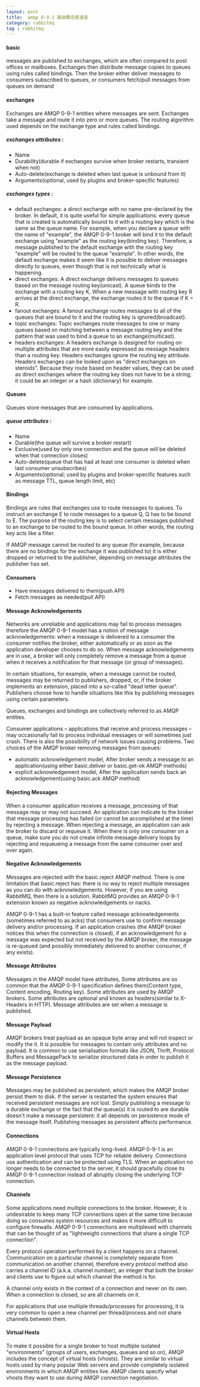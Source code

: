 ```yaml
---
layout: post
title:  amqp 0-9-1 基础概念是速查
category: rabbitmq
tag : rabbitmq
--- 
```


#### basic  

messages are published to exchanges, which are often compared to post offices or mailboxes. Exchanges then distribute message copies to queues using rules called bindings. Then the broker either deliver messages to consumers subscribed to queues, or consumers fetch/pull messages from queues on demand  

#### exchanges  

Exchanges are AMQP 0-9-1 entities where messages are sent. Exchanges take a message and route it into zero or more queues. The routing algorithm used depends on the exchange type and rules called bindings. 

##### exchanges attributes :  

* Name 
* Durability(durable if exchanges survive when broker restarts, transient when not)  
* Auto-delete(exchange is deleted when last queue is unbound from it)  
* Arguments(optional, used by plugins and broker-specific features)  

##### exchanges types :

* default exchanges: a direct exchange with no name pre-declared by the broker. In default, it is quite useful for simple applications: every queue that is created is automatically bound to it with a routing key which is the same as the queue name. For example, when you declare a queue with the name of "example", the AMQP 0-9-1 broker will bind it to the default exchange using "example" as the routing key(binding key). Therefore, a message published to the default exchange with the routing key "example" will be routed to the queue "example". In other words, the default exchange makes it seem like it is possible to deliver messages directly to queues, even though that is not technically what is happening.
* direct exchanges: A direct exchange delivers messages to queues based on the message routing key(unicast). A queue binds to the exchange with a routing key K, When a new message with routing key R arrives at the direct exchange, the exchange routes it to the queue if K = R. 
* fanout exchanges: A fanout exchange routes messages to all of the queues that are bound to it and the routing key is ignored(broadcast).  
* topic exchanges: Topic exchanges route messages to one or many queues based on matching between a message routing key and the pattern that was used to bind a queue to an exchange(multicast).  
* headers exchanges: A headers exchange is designed for routing on multiple attributes that are more easily expressed as message headers than a routing key. Headers exchanges ignore the routing key attribute. Headers exchanges can be looked upon as "direct exchanges on steroids". Because they route based on header values, they can be used as direct exchanges where the routing key does not have to be a string; it could be an integer or a hash (dictionary) for example.  


#### Queues

Queues store messages that are consumed by applications. 

##### queue attributes : 

* Name  
* Durable(the queue will survive a broker restart) 
* Exclusive(used by only one connection and the queue will be deleted when that connection closes) 
* Auto-delete(queue that has had at least one consumer is deleted when last consumer unsubscribes)  
* Arguments(optional; used by plugins and broker-specific features such as message TTL, queue length limit, etc)  


#### Bindings  

Bindings are rules that exchanges use to route messages to queues. To instruct an exchange E to route messages to a queue Q, Q has to be bound to E. The purpose of the routing key is to select certain messages published to an exchange to be routed to the bound queue. In other words, the routing key acts like a filter.  

If AMQP message cannot be routed to any queue (for example, because there are no bindings for the exchange it was published to) it is either dropped or returned to the publisher, depending on message attributes the publisher has set.  

#### Consumers  

* Have messages delivered to them(push API)
* Fetch messages as needed(pull API)  

#### Message Acknowledgements  

Networks are unreliable and applications may fail to process messages therefore the AMQP 0-9-1 model has a notion of message acknowledgements: when a message is delivered to a consumer the consumer notifies the broker, either automatically or as soon as the application developer chooses to do so. When message acknowledgements are in use, a broker will only completely remove a message from a queue when it receives a notification for that message (or group of messages).

In certain situations, for example, when a message cannot be routed, messages may be returned to publishers, dropped, or, if the broker implements an extension, placed into a so-called "dead letter queue". Publishers choose how to handle situations like this by publishing messages using certain parameters.

Queues, exchanges and bindings are collectively referred to as AMQP entities.

Consumer applications – applications that receive and process messages – may occasionally fail to process individual messages or will sometimes just crash. There is also the possibility of network issues causing problems. Two choices of the AMQP broker removing messages from queues:  

* automatic acknowledgement model, After broker sends a message to an application(using either basic.deliver or basic.get-ok AMQP methods)  
*  explicit acknowledgement model, After the application sends back an acknowledgement(using basic.ack AMQP method)  

#### Rejecting Messages  

When a consumer application receives a message, processing of that message may or may not succeed. An application can indicate to the broker that message processing has failed (or cannot be accomplished at the time) by rejecting a message. When rejecting a message, an application can ask the broker to discard or requeue it. When there is only one consumer on a queue, make sure you do not create infinite message delivery loops by rejecting and requeueing a message from the same consumer over and over again.  

#### Negative Acknowledgements  

Messages are rejected with the basic.reject AMQP method. There is one limitation that basic.reject has: there is no way to reject multiple messages as you can do with acknowledgements. However, if you are using RabbitMQ, then there is a solution. RabbitMQ provides an AMQP 0-9-1 extension known as negative acknowledgements or nacks.  

AMQP 0-9-1 has a built-in feature called message acknowledgements (sometimes referred to as acks) that consumers use to confirm message delivery and/or processing. If an application crashes (the AMQP broker notices this when the connection is closed), if an acknowledgement for a message was expected but not received by the AMQP broker, the message is re-queued (and possibly immediately delivered to another consumer, if any exists).

#### Message Attributes  

Messages in the AMQP model have attributes, Some attributes are so common that the AMQP 0-9-1 specification defines them(Content type, Content encoding, Routing key). Some attributes are used by AMQP brokers. Some attributes are optional and known as headers(similar to X-Headers in HTTP). Message attributes are set when a message is published.  

#### Message Payload  

AMQP brokers treat payload as an opaque byte array and will not inspect or modify the it. It is possible for messages to contain only attributes and no payload. It is common to use serialisation formats like JSON, Thrift, Protocol Buffers and MessagePack to serialize structured data in order to publish it as the message payload.   

#### Message Persistence  

Messages may be published as persistent, which makes the AMQP broker persist them to disk. If the server is restarted the system ensures that received persistent messages are not lost. Simply publishing a message to a durable exchange or the fact that the queue(s) it is routed to are durable doesn't make a message persistent: it all depends on persistence mode of the message itself. Publishing messages as persistent affects performance.  

#### Connections  

AMQP 0-9-1 connections are typically long-lived. AMQP 0-9-1 is an application level protocol that uses TCP for reliable delivery. Connections use authentication and can be protected using TLS. When an application no longer needs to be connected to the server, it should gracefully close its AMQP 0-9-1 connection instead of abruptly closing the underlying TCP connection.  

#### Channels  

Some applications need multiple connections to the broker. However, it is undesirable to keep many TCP connections open at the same time because doing so consumes system resources and makes it more difficult to configure firewalls. AMQP 0-9-1 connections are multiplexed with channels that can be thought of as "lightweight connections that share a single TCP connection".  

Every protocol operation performed by a client happens on a channel. Communication on a particular channel is completely separate from communication on another channel, therefore every protocol method also carries a channel ID (a.k.a. channel number), an integer that both the broker and clients use to figure out which channel the method is for.  

A channel only exists in the context of a connection and never on its own. When a connection is closed, so are all channels on it.  

For applications that use multiple threads/processes for processing, it is very common to open a new channel per thread/process and not share channels between them.  

#### Virtual Hosts  

To make it possible for a single broker to host multiple isolated "environments" (groups of users, exchanges, queues and so on), AMQP includes the concept of virtual hosts (vhosts). They are similar to virtual hosts used by many popular Web servers and provide completely isolated environments in which AMQP entities live. AMQP clients specify what vhosts they want to use during AMQP connection negotiation.   





